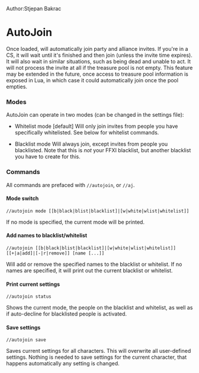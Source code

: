Author:Stjepan Bakrac

# AutoJoin

Once loaded, will automatically join party and alliance invites. If you're in a CS, it will wait until it's finished and then join (unless the invite time expires). It will also wait in similar situations, such as being dead and unable to act. It will not process the invite at all if the treasure pool is not empty. This feature may be extended in the future, once access to treasure pool information is exposed in Lua, in which case it could automatically join once the pool empties.

### Modes

AutoJoin can operate in two modes (can be changed in the settings file):

* Whitelist mode [default]
Will only join invites from people you have specifically whitelisted. See below for whitelist commands.

* Blacklist mode
Will always join, except invites from people you blacklisted. Note that this is _not_ your FFXI blacklist, but another blacklist you have to create for this.

### Commands

All commands are prefaced with `//autojoin`, or `//aj`.

#### Mode switch

```
//autojoin mode [[b|black|blist|blacklist]|[w|white|wlist|whitelist]]
```

If no mode is specified, the current mode will be printed.

#### Add names to blacklist/whitelist

```
//autojoin [[b|black|blist|blacklist]|[w|white|wlist|whitelist]] [[+|a|add]|[-|r|remove]] [name [...]]
```

Will add or remove the specified names to the blacklist or whitelist. If no names are specified, it will print out the current blacklist or whitelist.

#### Print current settings

```
//autojoin status
```

Shows the current mode, the people on the blacklist and whitelist, as well as if auto-decline for blacklisted people is activated.

#### Save settings

```
//autojoin save
```

Saves current settings for all characters. This will overwrite all user-defined settings. Nothing is needed to save settings for the current character, that happens automatically any setting is changed.
